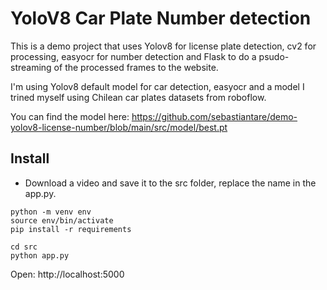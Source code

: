 # YoloV8 Car Plate Number detection

This is a demo project that uses Yolov8 for license plate detection, cv2 for processing, easyocr for number detection and Flask to do a psudo-streaming of the processed frames to the website.

I'm using Yolov8 default model for car detection, easyocr and a model I trined myself using Chilean car plates datasets from roboflow.

You can find the model here: https://github.com/sebastiantare/demo-yolov8-license-number/blob/main/src/model/best.pt

## Install

- Download a video and save it to the src folder, replace the name in the app.py.

```
python -m venv env
source env/bin/activate
pip install -r requirements
```

```
cd src
python app.py
```

Open: http://localhost:5000
